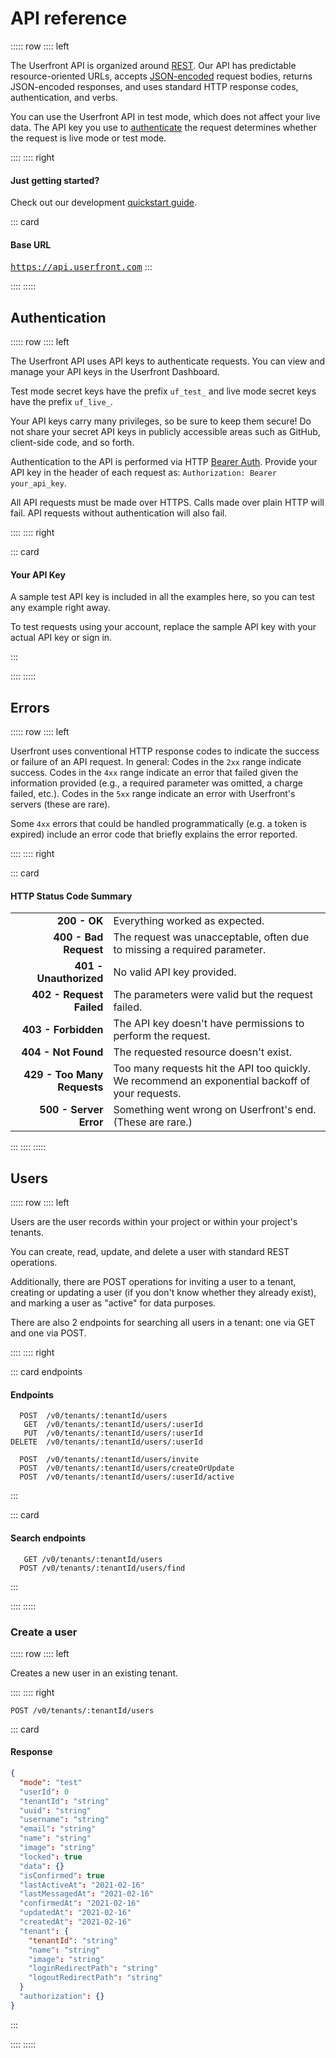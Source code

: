 # API reference

::::: row
:::: left

The Userfront API is organized around [REST](http://en.wikipedia.org/wiki/Representational_State_Transfer). Our API has predictable resource-oriented URLs, accepts [JSON-encoded](http://www.json.org/) request bodies, returns JSON-encoded responses, and uses standard HTTP response codes, authentication, and verbs.

You can use the Userfront API in test mode, which does not affect your live data. The API key you use to [authenticate](#authentication) the request determines whether the request is live mode or test mode.

<!-- Log in to see docs customized to your version of the API, with your test key and data. -->

::::
:::: right

#### Just getting started?

Check out our development [quickstart guide](https://userfront.com/guide/quickstart).

::: card

#### Base URL

<code style="background-color:inherit;font-size:14px;padding:0;">https://api.userfront.com</code>
:::

::::
:::::

## Authentication

::::: row
:::: left

The Userfront API uses API keys to authenticate requests. You can view and manage your API keys in the Userfront Dashboard.

Test mode secret keys have the prefix `uf_test_` and live mode secret keys have the prefix `uf_live_`.

Your API keys carry many privileges, so be sure to keep them secure! Do not share your secret API keys in publicly accessible areas such as GitHub, client-side code, and so forth.

Authentication to the API is performed via HTTP [Bearer Auth](https://tools.ietf.org/html/rfc6750). Provide your API key in the header of each request as:
`Authorization: Bearer your_api_key`.

All API requests must be made over HTTPS. Calls made over plain HTTP will fail. API requests without authentication will also fail.

::::
:::: right

::: card

#### Your API Key

A sample test API key is included in all the examples here, so you can test any example right away.

To test requests using your account, replace the sample API key with your actual API key or sign in.

:::

::::
:::::

## Errors

::::: row
:::: left

Userfront uses conventional HTTP response codes to indicate the success or failure of an API request. In general: Codes in the `2xx` range indicate success. Codes in the `4xx` range indicate an error that failed given the information provided (e.g., a required parameter was omitted, a charge failed, etc.). Codes in the `5xx` range indicate an error with Userfront's servers (these are rare).

Some `4xx` errors that could be handled programmatically (e.g. a token is expired) include an error code that briefly explains the error reported.

::::
:::: right

::: card

#### HTTP Status Code Summary

|                             |                                                                                                  |
| --------------------------: | ------------------------------------------------------------------------------------------------ |
|                **200 - OK** | Everything worked as expected.                                                                   |
|       **400 - Bad Request** | The request was unacceptable, often due to missing a required parameter.                         |
|      **401 - Unauthorized** | No valid API key provided.                                                                       |
|    **402 - Request Failed** | The parameters were valid but the request failed.                                                |
|         **403 - Forbidden** | The API key doesn't have permissions to perform the request.                                     |
|         **404 - Not Found** | The requested resource doesn't exist.                                                            |
| **429 - Too Many Requests** | Too many requests hit the API too quickly. We recommend an exponential backoff of your requests. |
|      **500 - Server Error** | Something went wrong on Userfront's end. (These are rare.)                                       |

:::
::::
:::::

## Users

::::: row
:::: left

Users are the user records within your project or within your project's tenants.

You can create, read, update, and delete a user with standard REST operations.

Additionally, there are POST operations for inviting a user to a tenant, creating or updating a user (if you don't know whether they already exist), and marking a user as "active" for data purposes.

There are also 2 endpoints for searching all users in a tenant: one via GET and one via POST.

::::
:::: right

::: card endpoints

#### Endpoints

```endpoints
  POST  /v0/tenants/:tenantId/users
   GET  /v0/tenants/:tenantId/users/:userId
   PUT  /v0/tenants/:tenantId/users/:userId
DELETE  /v0/tenants/:tenantId/users/:userId

  POST  /v0/tenants/:tenantId/users/invite
  POST  /v0/tenants/:tenantId/users/createOrUpdate
  POST  /v0/tenants/:tenantId/users/:userId/active
```

:::

::: card

#### Search endpoints

```endpoints
   GET /v0/tenants/:tenantId/users
  POST /v0/tenants/:tenantId/users/find
```

:::

::::
:::::

### Create a user

::::: row
:::: left

Creates a new user in an existing tenant.

<parameters path="/v0/tenants/{tenantId}/users" verb="post" />

::::
:::: right

`POST /v0/tenants/:tenantId/users`

<code-samples path="/v0/tenants/{tenantId}/users" verb="post" />

<response path="/v0/tenants/{tenantId}/users" verb="post"/>

::: card

#### Response

```json
{
  "mode": "test"
  "userId": 0
  "tenantId": "string"
  "uuid": "string"
  "username": "string"
  "email": "string"
  "name": "string"
  "image": "string"
  "locked": true
  "data": {}
  "isConfirmed": true
  "lastActiveAt": "2021-02-16"
  "lastMessagedAt": "2021-02-16"
  "confirmedAt": "2021-02-16"
  "updatedAt": "2021-02-16"
  "createdAt": "2021-02-16"
  "tenant": {
    "tenantId": "string"
    "name": "string"
    "image": "string"
    "loginRedirectPath": "string"
    "logoutRedirectPath": "string"
  }
  "authorization": {}
}
```

:::

::::
:::::
